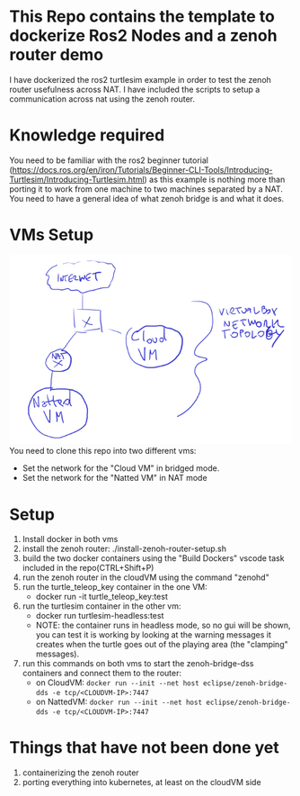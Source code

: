 # This Repo contains the template to dockerize Ros2 Nodes and a zenoh router demo
I have dockerized the ros2 turtlesim example in order to test the zenoh router usefulness across NAT.
I have included the scripts to setup a communication across nat using the zenoh router.

# Knowledge required
You need to be familiar with the ros2 beginner tutorial (https://docs.ros.org/en/iron/Tutorials/Beginner-CLI-Tools/Introducing-Turtlesim/Introducing-Turtlesim.html) as this example is nothing more than porting it to work from one machine to two machines separated by a NAT.
You need to have a general idea of what zenoh bridge is and what it does.

# VMs Setup
![](./networktopology.png)
You need to clone this repo into two different vms:
- Set the network for the "Cloud VM" in bridged mode.
- Set the network for the "Natted VM" in NAT mode

# Setup
1) Install docker in both vms
2) install the zenoh router: ./install-zenoh-router-setup.sh
3) build the two docker containers using the "Build Dockers" vscode task included in the repo(CTRL+Shift+P)
4) run the zenoh router in the cloudVM using the command "zenohd"
5) run the turtle_teleop_key container in the one VM:
    - docker run -it turtle_teleop_key:test
6) run the turtlesim container in the other vm:
    - docker run turtlesim-headless:test
    - NOTE: the container runs in headless mode, so no gui will be shown, you can test it is working by looking at the warning messages it creates when the turtle goes out of the playing area (the "clamping" messages).
7) run this commands on both vms to start the zenoh-bridge-dss containers and connect them to the router:
    - on CloudVM: `docker run --init --net host eclipse/zenoh-bridge-dds -e tcp/<CLOUDVM-IP>:7447`
    - on NattedVM: `docker run --init --net host eclipse/zenoh-bridge-dds -e tcp/<CLOUDVM-IP>:7447`


# Things that have not been done yet
1) containerizing the zenoh router
2) porting everything into kubernetes, at least on the cloudVM side
